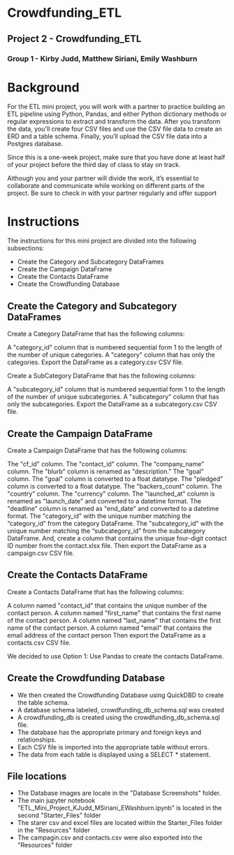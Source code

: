 # Crowdfunding_ETL

## Project 2 - Crowdfunding_ETL 
### Group 1 - Kirby Judd, Matthew Siriani, Emily Washburn

# Background
For the ETL mini project, you will work with a partner to practice building an ETL pipeline using Python, Pandas, and either Python dictionary methods or regular expressions to extract and transform the data. After you transform the data, you'll create four CSV files and use the CSV file data to create an ERD and a table schema. Finally, you’ll upload the CSV file data into a Postgres database.

Since this is a one-week project, make sure that you have done at least half of your project before the third day of class to stay on track.

Although you and your partner will divide the work, it’s essential to collaborate and communicate while working on different parts of the project. Be sure to check in with your partner regularly and offer support

# Instructions
The instructions for this mini project are divided into the following subsections:

- Create the Category and Subcategory DataFrames
- Create the Campaign DataFrame
- Create the Contacts DataFrame
- Create the Crowdfunding Database

## Create the Category and Subcategory DataFrames

Create a Category DataFrame that has the following columns:

A "category_id" column that is numbered sequential form 1 to the length of the number of unique categories.
A "category" column that has only the categories.
Export the DataFrame as a category.csv CSV file.

Create a SubCategory DataFrame that has the following columns:

A "subcategory_id" column that is numbered sequential form 1 to the length of the number of unique subcategories.
A "subcategory" column that has only the subcategories.
Export the DataFrame as a subcategory.csv CSV file.

## Create the Campaign DataFrame
Create a Campaign DataFrame that has the following columns:

The "cf_id" column.
The "contact_id" column.
The “company_name” column.
The "blurb" column is renamed as "description."
The "goal" column.
The "goal" column is converted to a float datatype.
The "pledged" column is converted to a float datatype.
The "backers_count" column.
The "country" column.
The "currency" column.
The "launched_at" column is renamed as "launch_date" and converted to a datetime format.
The "deadline" column is renamed as "end_date" and converted to a datetime format.
The "category_id" with the unique number matching the “category_id” from the category DataFrame.
The "subcategory_id" with the unique number matching the “subcategory_id” from the subcategory DataFrame.
And, create a column that contains the unique four-digit contact ID number from the contact.xlsx file.
Then export the DataFrame as a campaign.csv CSV file.

## Create the Contacts DataFrame
Create a Contacts DataFrame that has the following columns:

A column named "contact_id" that contains the unique number of the contact person.
A column named "first_name" that contains the first name of the contact person.
A column named "last_name" that contains the first name of the contact person.
A column named "email" that contains the email address of the contact person
Then export the DataFrame as a contacts.csv CSV file.

We decided to use Option 1: Use Pandas to create the contacts DataFrame.

## Create the Crowdfunding Database
- We then created the Crowdfunding Database using QuickDBD to create the table schema.
- A database schema labeled, crowdfunding_db_schema.sql was created 
- A crowdfunding_db is created using the crowdfunding_db_schema.sql file.
- The database has the appropriate primary and foreign keys and relationships.
- Each CSV file is imported into the appropriate table without errors.
- The data from each table is displayed using a SELECT * statement.

## File locations
- The Database images are locate in the "Database Screenshots" folder.
- The main jupyter notebook "ETL_Mini_Project_KJudd_MSiriani_EWashburn.ipynb" is located in the second "Starter_Files" folder
- The starer csv and excel files are located within the Starter_Files folder in the "Resources" folder
- The campagin.csv and contacts.csv were also exported into the "Resources" folder
